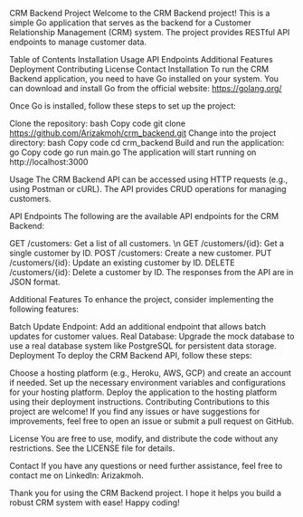 CRM Backend Project
Welcome to the CRM Backend project! This is a simple Go application that serves as the backend for a Customer Relationship Management (CRM) system. The project provides RESTful API endpoints to manage customer data.

Table of Contents
Installation
Usage
API Endpoints
Additional Features
Deployment
Contributing
License
Contact
Installation
To run the CRM Backend application, you need to have Go installed on your system. You can download and install Go from the official website: https://golang.org/

Once Go is installed, follow these steps to set up the project:

Clone the repository:
bash
Copy code
git clone https://github.com/Arizakmoh/crm_backend.git
Change into the project directory:
bash
Copy code
cd crm_backend
Build and run the application:
go
Copy code
go run main.go
The application will start running on http://localhost:3000

Usage
The CRM Backend API can be accessed using HTTP requests (e.g., using Postman or cURL). The API provides CRUD operations for managing customers.

API Endpoints
The following are the available API endpoints for the CRM Backend:

GET /customers: Get a list of all customers. \n
GET /customers/{id}: Get a single customer by ID.
POST /customers: Create a new customer.
PUT /customers/{id}: Update an existing customer by ID.
DELETE /customers/{id}: Delete a customer by ID.
The responses from the API are in JSON format.

Additional Features
To enhance the project, consider implementing the following features:

Batch Update Endpoint: Add an additional endpoint that allows batch updates for customer values.
Real Database: Upgrade the mock database to use a real database system like PostgreSQL for persistent data storage.
Deployment
To deploy the CRM Backend API, follow these steps:

Choose a hosting platform (e.g., Heroku, AWS, GCP) and create an account if needed.
Set up the necessary environment variables and configurations for your hosting platform.
Deploy the application to the hosting platform using their deployment instructions.
Contributing
Contributions to this project are welcome! If you find any issues or have suggestions for improvements, feel free to open an issue or submit a pull request on GitHub.

License
You are free to use, modify, and distribute the code without any restrictions. See the LICENSE file for details.

Contact
If you have any questions or need further assistance, feel free to contact me on LinkedIn: Arizakmoh.

Thank you for using the CRM Backend project. I hope it helps you build a robust CRM system with ease! Happy coding!





